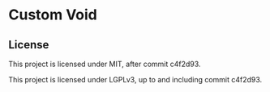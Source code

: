 # Custom Void

## License

This project is licensed under MIT, after commit c4f2d93.

This project is licensed under LGPLv3, up to and including commit c4f2d93.
